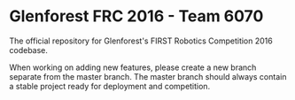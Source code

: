 # Glenforest FRC 2016 - Team 6070

The official repository for Glenforest's FIRST Robotics Competition 2016 codebase.

When working on adding new features, please create a new branch separate from the master branch. The master branch should always contain a stable project ready for deployment and competition.
